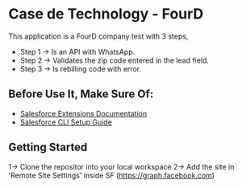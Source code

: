 # Case de Technology - FourD
This application is a FourD company test with 3 steps, 
- Step 1 -> Is an API with WhatsApp. 
- Step 2 -> Validates the zip code entered in the lead field.
- Step 3 -> Is rebilling code with error.

## Before Use It, Make Sure Of:
- [Salesforce Extensions Documentation](https://developer.salesforce.com/tools/vscode/)
- [Salesforce CLI Setup Guide](https://developer.salesforce.com/docs/atlas.en-us.sfdx_setup.meta/sfdx_setup/sfdx_setup_intro.htm)
  
## Getting Started

1-> Clone the repositor into your local workspace
2-> Add the site in 'Remote Site Settings' inside SF (https://graph.facebook.com)
